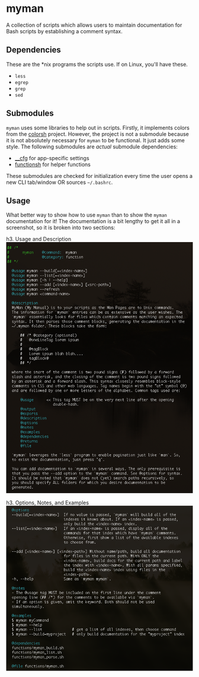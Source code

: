 myman
=====

A collection of scripts which allows users to maintain documentation for Bash scripts by establishing a comment syntax.


Dependencies
------------

These are the *nix programs the scripts use. If on Linux, you'll have these.

- `less`
- `egrep`
- `grep`
- `sed`


Submodules
----------

`myman` uses some libraries to help out in scripts. Firstly, it implements colors from the [colorsh](https://github.com/Smolations/colorsh) project. However, the project is not a submodule because it is not absolutely necessary for `myman` to be functional. It just adds some style. The following submodules are _actual_ submodule dependencies:

- [__cfg](https://github.com/Smolations/__cfg) for app-specific settings
- [functionsh](https://github.com/Smolations/functionsh) for helper functions

These submodules are checked for initialization every time the user opens a new CLI tab/window OR sources `~/.bashrc`.


Usage
-----

What better way to show how to use `myman` than to show the `myman` documentation for it! The documentation is a bit lengthy to get it all in a screenshot, so it is broken into two sections:

h3. Usage and Description
![Usage and Description](resources/usage-description.png "Usage and Description")

h3. Options, Notes, and Examples
![Options, Notes, and Examples](resources/options-notes-examples.png "Options, Notes, and Examples")
